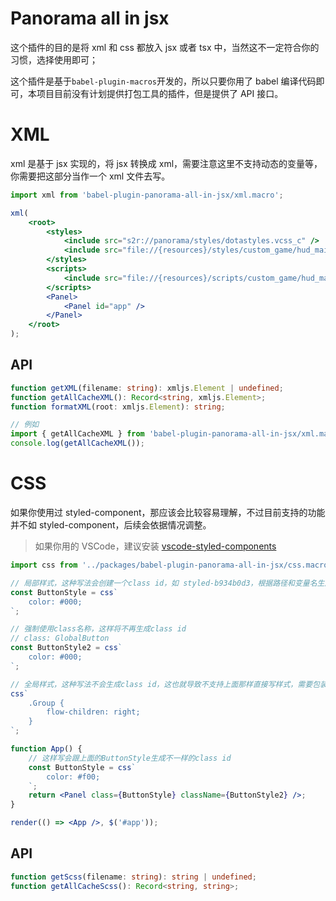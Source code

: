 # Panorama all in jsx

这个插件的目的是将 xml 和 css 都放入 jsx 或者 tsx 中，当然这不一定符合你的习惯，选择使用即可；

这个插件是基于`babel-plugin-macros`开发的，所以只要你用了 babel 编译代码即可，本项目目前没有计划提供打包工具的插件，但是提供了 API 接口。

# XML

xml 是基于 jsx 实现的，将 jsx 转换成 xml，需要注意这里不支持动态的变量等，你需要把这部分当作一个 xml 文件去写。

```jsx
import xml from 'babel-plugin-panorama-all-in-jsx/xml.macro';

xml(
    <root>
        <styles>
            <include src="s2r://panorama/styles/dotastyles.vcss_c" />
            <include src="file://{resources}/styles/custom_game/hud_main.css" />
        </styles>
        <scripts>
            <include src="file://{resources}/scripts/custom_game/hud_main.js" />
        </scripts>
        <Panel>
            <Panel id="app" />
        </Panel>
    </root>
);
```

## API

```ts
function getXML(filename: string): xmljs.Element | undefined;
function getAllCacheXML(): Record<string, xmljs.Element>;
function formatXML(root: xmljs.Element): string;

// 例如
import { getAllCacheXML } from 'babel-plugin-panorama-all-in-jsx/xml.macro';
console.log(getAllCacheXML());
```

# CSS

如果你使用过 styled-component，那应该会比较容易理解，不过目前支持的功能并不如 styled-component，后续会依据情况调整。

> 如果你用的 VSCode，建议安装 [vscode-styled-components](https://marketplace.visualstudio.com/items?itemName=styled-components.vscode-styled-components)

```jsx
import css from '../packages/babel-plugin-panorama-all-in-jsx/css.macro';

// 局部样式，这种写法会创建一个class id，如 styled-b934b0d3，根据路径和变量名生成
const ButtonStyle = css`
    color: #000;
`;

// 强制使用class名称，这样将不再生成class id
// class: GlobalButton
const ButtonStyle2 = css`
    color: #000;
`;

// 全局样式，这种写法不会生成class id，这也就导致不支持上面那样直接写样式，需要包装起来。
css`
    .Group {
        flow-children: right;
    }
`;

function App() {
    // 这样写会跟上面的ButtonStyle生成不一样的class id
    const ButtonStyle = css`
        color: #f00;
    `;
    return <Panel class={ButtonStyle} className={ButtonStyle2} />;
}

render(() => <App />, $('#app'));
```

## API

```ts
function getScss(filename: string): string | undefined;
function getAllCacheScss(): Record<string, string>;
```
